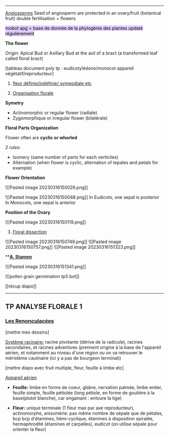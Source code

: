 ___
<u>Angiosperms</u>
Seed of angiosperm are protected in an ovary/fruit (botanical fruit)
double fertilisation + flowers 

<mark style="background: #D2B3FFA6;">mobot apg = base de donnée de la phylogénie des plantes updaté régulièrement</mark>

**The flower**

Origin: Apical Bud or Axillary Bud at the axil of a bract (a transformed leaf called floral bract)


[tableau document poly tp : eudicotylédone/monocot appareil végétatif/reproducteur]


1. <u>fleur définie/indéfinie/ sympodiale etc</u>

2. <u>Organisation florale</u>

**Symetry**

- Actinomorphic or regular flower (radiale)
- Zygomorphique or irregular flower (bilatérale)


**Floral Parts Organization**

Flower often are **cyclic or whorled**

*2 rules:*
- Isomery (same number of parts for each verticiles) 
- Alternation (when flower is cyclic, alternation of tepales and petals for example)


**Flower Orientation**

![[Pasted image 20230316150026.png]]

![[Pasted image 20230316150048.png]]
In Eudicots, one sepal is posterior
In Monocots, one sepal is anterior


**Position of the Ovary**

![[Pasted image 20230316150119.png]]


3. <u>Floral dissection</u>

![[Pasted image 20230316150749.png]]
![[Pasted image 20230316150757.png]]
![[Pasted image 20230316151323.png]]



**<u><b>A. Stamen</b></u>

![[Pasted image 20230316151341.png]]

![[pollen grain germination tp5 bot]]

[[récup diapo]]


____

## TP ANALYSE FLORALE 1
### <u>Les Renonculacées</u>

[mettre mes dessins]

<u>Système racinaire:</u> racine pivotante (dérive de la radicule), racines secondaires, et racines adventives (prennent origine à la base de l'appareil aérien, et notamment au niveau d'une région ou on va retrouver le méristème caulinaire (ici y a pas de bourgeon terminal))

[mettre diapo avec fruit multiple, fleur, feuille à limbe etc]

<u>Appareil aérien</u>
- **Feuille:** limbe en forme de coeur, glabre, nervation palmée, limbe entier, feuille simple, feuille pétiolée (long pétiole, en forme de goutière à la base(plutot blanche), car engainant : entoure la tige)

- **Fleur:** unique terminale (1 fleur max par axe reproducteur), actinomorphe, anisomérie: pas même nombre de sépale que de pétales, bcp bcp d'étamines, hémi-cyclique, étamines à disposition spiralée, hermaphrodité (étamines et carpelles), eudicot (on utilise sépale pour orienter la fleur)

